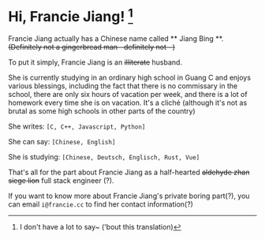 # Hi, Francie Jiang! [^1]
Francie Jiang actually has a Chinese name called ** Jiang Bing **. ~~(Definitely not a gingerbread man--definitely not--)~~

To put it simply, Francie Jiang is an ~~illiterate~~ husband.

She is currently studying in an ordinary high school in Guang C and enjoys various blessings, including the fact that there is no commissary in the school, there are only six hours of vacation per week, and there is a lot of homework every time she is on vacation. It's a cliché (although it's not as brutal as some high schools in other parts of the country)

She writes: `[C, C++, Javascript, Python]`

She can say: `[Chinese, English]`

She is studying: `[Chinese, Deutsch, Englisch, Rust, Vue]`

That's all for the part about Francie Jiang as a half-hearted ~~aldehyde zhan siege lion~~ full stack engineer (?).

If you want to know more about Francie Jiang's private boring part(?), you can email `i@francie.cc` to find her contact information(?)

[^1]: I don't have a lot to say~ ('bout this translation)